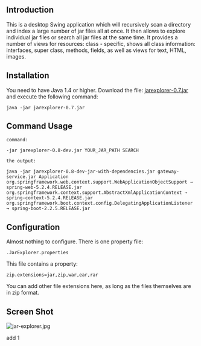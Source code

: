 
## Introduction

This is a desktop Swing application which will recursively scan a directory and index a large number of jar files
all at once. It then allows to explore individual jar files or search all jar files at the same time.
It provides a number of views for resources: class - specific, shows all class information:
interfaces, super class, methods, fields, as well as views for text, HTML, images.

## Installation

You need to have Java 1.4 or higher.
Download the file: [jarexplorer-0.7.jar](https://github.com/javalite/jar-explorer/releases/download/v0.7/jarexplorer-0.7.jar)
and execute the following command:

    java -jar jarexplorer-0.7.jar

## Command Usage
    command:

    -jar jarexplorer-0.8-dev.jar YOUR_JAR_PATH SEARCH

    the output:

    java -jar jarexplorer-0.8-dev-jar-with-dependencies.jar gateway-service.jar Application
    org.springframework.web.context.support.WebApplicationObjectSupport → spring-web-5.2.4.RELEASE.jar
    org.springframework.context.support.AbstractXmlApplicationContext → spring-context-5.2.4.RELEASE.jar
    org.springframework.boot.context.config.DelegatingApplicationListener → spring-boot-2.2.5.RELEASE.jar

## Configuration

Almost nothing to configure. There is one property file:

    .JarExplorer.properties

This file contains a property:

    zip.extensions=jar,zip,war,ear,rar

You can add other file extensions here, as long as the files themselves are in zip format.

## Screen Shot

![jar-explorer.jpg](https://raw.githubusercontent.com/javalite/jar-explorer/master/src/main/resources/jar-explorer.jpg)

add 1

